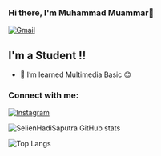 ### Hi there, I'm Muhammad Muammar👋

[<img alt="Gmail" src="https://img.shields.io/badge/mmuammar391@gmail.com-D14836?style=for-the-badge&logo=gmail&logoColor=white" />][EMAIL]



## I'm a Student !!

- 🌱 I’m learned Multimedia Basic 😊

### Connect with me:

[<img alt="Instagram" src="https://img.shields.io/badge/Muhammad Muammar %20-%23E4405F.svg?&style=for-the-badge&logo=Instagram&logoColor=white"/>][INSTAGRAM]


![SelienHadiSaputra GitHub stats](https://github-readme-stats.vercel.app/api?username=selien78&show_icons=true&theme=radical)

![Top Langs](https://github-readme-stats.vercel.app/api/top-langs/?username=selien78&layout=compact&theme=blueberry)

[INSTAGRAM]: https://www.instagram.com/mhdmuammar
[EMAIL]: mailto:mmuammar391@gmail.com
